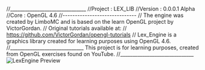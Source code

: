 //_______________________________
//Project : LEX_LIB
//Version : 0.0.0.1 Alpha
//Core : OpenGL 4.6
//------------------------------
// The engine was created by LimboMC and is based on the learn OpenGL project by VictorGordan.
// Original tutorials available at:
// https://github.com/VictorGordan/opengl-tutorials
// Lex_Engine is a graphics library created for learning purposes using OpenGL 4.6.
//______________________________
This project is for learning purposes, created from OpenGL exercises found on YouTube.
//______________________________
![LexEngine Preview](ASSET/Planet_Test_LexLibMini.png)
